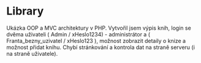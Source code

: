 # Library
 Ukázka OOP a MVC architektury v PHP.
 Vytvořil jsem výpis knih, login se dvěma uživateli ( Admin / xHeslo1234) - administrátor a ( Franta_bezny_uzivatel / xHeslo123 ),
 možnost zobrazit detaily o knize a možnost přidat knihu.
 Chybí stránkování a kontrola dat na straně serveru (i na straně uživatele).
 
